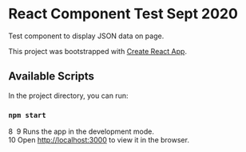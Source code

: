 # React Component Test Sept 2020
 Test component to display JSON data on page. 

This project was bootstrapped with [Create React App](https://github.com/facebook/create-react-app).

## Available Scripts

In the project directory, you can run:

### `npm start`
8
​
9
Runs the app in the development mode.<br />
10
Open [http://localhost:3000](http://localhost:3000) to view it in the browser.
